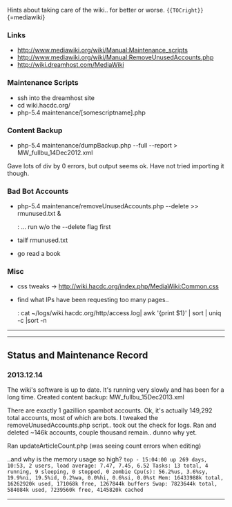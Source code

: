 Hints about taking care of the wiki.. for better or worse.
`{{TOCright}}`{=mediawiki}

### Links

-   <http://www.mediawiki.org/wiki/Manual:Maintenance_scripts>
-   <http://www.mediawiki.org/wiki/Manual:RemoveUnusedAccounts.php>
-   <http://wiki.dreamhost.com/MediaWiki>

### Maintenance Scripts

-   ssh into the dreamhost site
-   cd wiki.hacdc.org/
-   php-5.4 maintenance/\[somescriptname\].php

### Content Backup

-   php-5.4 maintenance/dumpBackup.php --full --report \>
    MW_fullbu_14Dec2012.xml

Gave lots of div by 0 errors, but output seems ok. Have not tried
importing it though.

### Bad Bot Accounts

-   php-5.4 maintenance/removeUnusedAccounts.php --delete \>\>
    rmunused.txt &

    :   ... run w/o the --delete flag first
-   tailf rmunused.txt
-   go read a book

### Misc

-   css tweaks -\>
    <http://wiki.hacdc.org/index.php/MediaWiki:Common.css>
-   find what IPs have been requesting too many pages..

    :   cat \~/logs/wiki.hacdc.org/http/access.log\| awk '{print \$1}'
        \| sort \| uniq -c \|sort -n

------------------------------------------------------------------------

------------------------------------------------------------------------

## Status and Maintenance Record

### 2013.12.14

The wiki's software is up to date. It's running very slowly and has been
for a long time. Created content backup: MW_fullbu_15Dec2013.xml

There are exactly 1 gazillion spambot accounts. Ok, it's actually
149,292 total accounts, most of which are bots. I tweaked the
removeUnusedAccounts.php script.. took out the check for logs. Ran and
deleted \~146k accounts, couple thousand remain.. dunno why yet.

Ran updateArticleCount.php (was seeing count errors when editing)

..and why is the memory usage so high?
`top - 15:04:00 up 269 days, 10:53, 2 users, load average: 7.47, 7.45, 6.52 Tasks: 13 total, 4 running, 9 sleeping, 0 stopped, 0 zombie Cpu(s): 56.2%us, 3.6%sy, 19.9%ni, 19.5%id, 0.2%wa, 0.0%hi, 0.6%si, 0.0%st Mem: 16433988k total, 16262920k used, 171068k free, 1267844k buffers Swap: 7823644k total, 584084k used, 7239560k free, 4145820k cached`

------------------------------------------------------------------------
